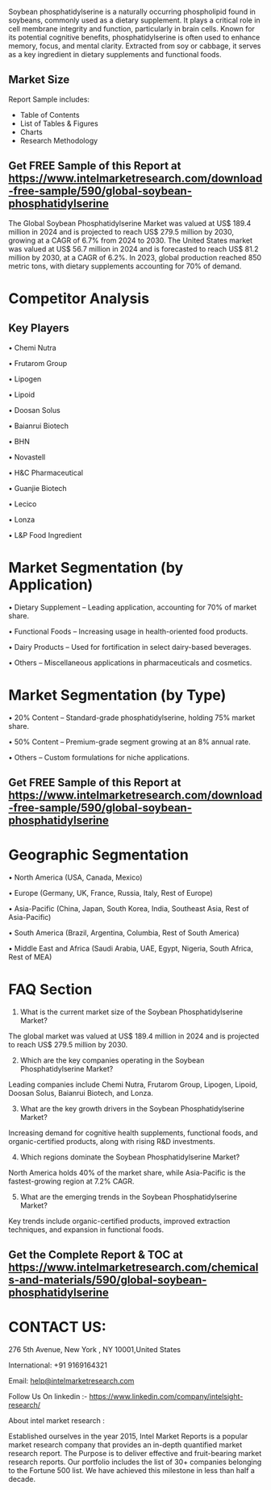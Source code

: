 Soybean phosphatidylserine is a naturally occurring phospholipid found in soybeans, commonly used as a dietary supplement. It plays a critical role in cell membrane integrity and function, particularly in brain cells. Known for its potential cognitive benefits, phosphatidylserine is often used to enhance memory, focus, and mental clarity. Extracted from soy or cabbage, it serves as a key ingredient in dietary supplements and functional foods.

Market Size
-
Report Sample includes:
- Table of Contents
- List of Tables & Figures
- Charts
- Research Methodology


Get FREE Sample of this Report at https://www.intelmarketresearch.com/download-free-sample/590/global-soybean-phosphatidylserine
-

The Global Soybean Phosphatidylserine Market was valued at US$ 189.4 million in 2024 and is projected to reach US$ 279.5 million by 2030, growing at a CAGR of 6.7% from 2024 to 2030. The United States market was valued at US$ 56.7 million in 2024 and is forecasted to reach US$ 81.2 million by 2030, at a CAGR of 6.2%. In 2023, global production reached 850 metric tons, with dietary supplements accounting for 70% of demand.

 
Competitor Analysis
=
Key Players
-
•	Chemi Nutra

•	Frutarom Group

•	Lipogen

•	Lipoid

•	Doosan Solus

•	Baianrui Biotech

•	BHN

•	Novastell

•	H&C Pharmaceutical

•	Guanjie Biotech

•	Lecico


•	Lonza

•	L&P Food Ingredient


Market Segmentation (by Application)
=
•	Dietary Supplement – Leading application, accounting for 70% of market share.

•	Functional Foods – Increasing usage in health-oriented food products.

•	Dairy Products – Used for fortification in select dairy-based beverages.

•	Others – Miscellaneous applications in pharmaceuticals and cosmetics.


Market Segmentation (by Type)
=

•	20% Content – Standard-grade phosphatidylserine, holding 75% market share.

•	50% Content – Premium-grade segment growing at an 8% annual rate.


•	Others – Custom formulations for niche applications.


Get FREE Sample of this Report at https://www.intelmarketresearch.com/download-free-sample/590/global-soybean-phosphatidylserine
-

Geographic Segmentation
=
•	North America (USA, Canada, Mexico)

•	Europe (Germany, UK, France, Russia, Italy, Rest of Europe)

•	Asia-Pacific (China, Japan, South Korea, India, Southeast Asia, Rest of Asia-Pacific)

•	South America (Brazil, Argentina, Columbia, Rest of South America)

•	Middle East and Africa (Saudi Arabia, UAE, Egypt, Nigeria, South Africa, Rest of MEA)

FAQ Section
=
1. What is the current market size of the Soybean Phosphatidylserine Market?

The global market was valued at US$ 189.4 million in 2024 and is projected to reach US$ 279.5 million by 2030.

2. Which are the key companies operating in the Soybean Phosphatidylserine Market?

Leading companies include Chemi Nutra, Frutarom Group, Lipogen, Lipoid, Doosan Solus, Baianrui Biotech, and Lonza.

3. What are the key growth drivers in the Soybean Phosphatidylserine Market?

Increasing demand for cognitive health supplements, functional foods, and organic-certified products, along with rising R&D investments.

4. Which regions dominate the Soybean Phosphatidylserine Market?

North America holds 40% of the market share, while Asia-Pacific is the fastest-growing region at 7.2% CAGR.

5. What are the emerging trends in the Soybean Phosphatidylserine Market?

Key trends include organic-certified products, improved extraction techniques, and expansion in functional foods.

Get the Complete Report & TOC at https://www.intelmarketresearch.com/chemicals-and-materials/590/global-soybean-phosphatidylserine
-
CONTACT US:
=
276 5th Avenue, New York , NY 10001,United States

International: +91 9169164321

Email: help@intelmarketresearch.com

Follow Us On linkedin :- https://www.linkedin.com/company/intelsight-research/

About intel market research :

Established ourselves in the year 2015, Intel Market Reports is a popular market research company that provides an in-depth quantified market research report. The Purpose is to deliver effective and fruit-bearing market research reports. Our portfolio includes the list of 30+ companies belonging to the Fortune 500 list. We have achieved this milestone in less than half a decade.
